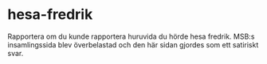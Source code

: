 # hesa-fredrik

Rapportera om du kunde rapportera huruvida du hörde hesa fredrik.
MSB:s insamlingssida blev överbelastad och den här sidan gjordes som ett
satiriskt svar.
